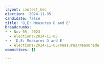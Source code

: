 ```yaml
---
layout: contest_bmc
election: '2024-11-05'
candidate: false
title: 'D,E: Measures D and E'
breadcrumbs:
- - Nov 05, 2024
  - elections/2024-11-05
- - 'D,E: Measures D and E'
  - elections/2024-11-05/measures/measurede
committees: []

---
```


